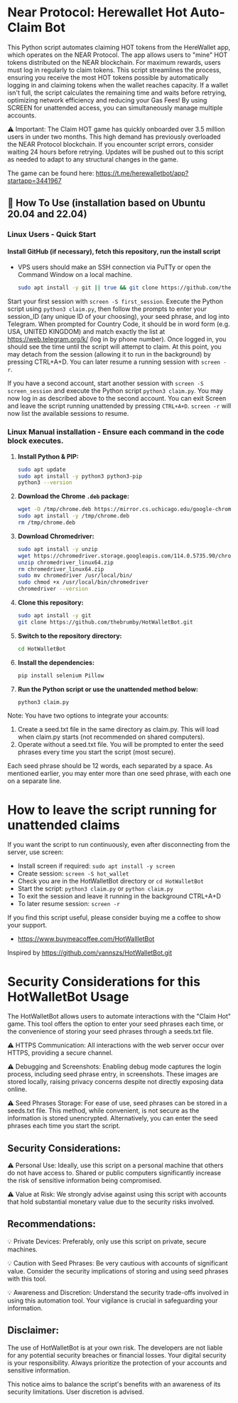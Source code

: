 # Near Protocol: Herewallet Hot Auto-Claim Bot

This Python script automates claiming HOT tokens from the HereWallet app, which operates on the NEAR Protocol. The app allows users to "mine" HOT tokens distributed on the NEAR blockchain. For maximum rewards, users must log in regularly to claim tokens. This script streamlines the process, ensuring you receive the most HOT tokens possible by automatically logging in and claiming tokens when the wallet reaches capacity. If a wallet isn't full, the script calculates the remaining time and waits before retrying, optimizing network efficiency and reducing your Gas Fees! By using SCREEN for unattended access, you can simultaneously manage multiple accounts.

⚠️ Important: The Claim HOT game has quickly onboarded over 3.5 million users in under two months. This high demand has previously overloaded the NEAR Protocol blockchain. If you encounter script errors, consider waiting 24 hours before retrying. Updates will be pushed out to this script as needed to adapt to any structural changes in the game.

The game can be found here: https://t.me/herewalletbot/app?startapp=3441967

## 🚀 How To Use (installation based on Ubuntu 20.04 and 22.04)

### Linux Users - Quick Start
#### Install GitHub (if necessary), fetch this repository, run the install script

- VPS users should make an SSH connection via PuTTy or open the Command Window on a local machine.

   ```bash
   sudo apt install -y git || true && git clone https://github.com/thebrumby/HotWalletBot.git && cd HotWalletBot && chmod +x install.sh && ./install.sh
   ```
Start your first session with ```screen -S first_session```. Execute the Python script using ```python3 claim.py```, then follow the prompts to enter your session_ID (any unique ID of your choosing), your seed phrase, and log into Telegram. When prompted for Country Code, it should be in word form (e.g. USA, UNITED KINGDOM) and match exactly the list at https://web.telegram.org/k/ (log in by phone number). Once logged in, you should see the time until the script will attempt to claim. At this point, you may detach from the session (allowing it to run in the background) by pressing CTRL+A+D. You can later resume a running session with ```screen -r```.

If you have a second account, start another session with ```screen -S screen_session``` and execute the Python script ```python3 claim.py```. You may now log in as described above to the second account. You can exit Screen and leave the script running unattended by pressing ```CTRL+A+D```. ```screen -r``` will now list the available sessions to resume.

### Linux Manual installation - Ensure each command in the code block executes. 

1. **Install Python & PIP:**

   ```bash
   sudo apt update
   sudo apt install -y python3 python3-pip
   python3 --version   
   ```
2. **Download the Chrome `.deb` package:**

   ```bash
   wget -O /tmp/chrome.deb https://mirror.cs.uchicago.edu/google-chrome/pool/main/g/google-chrome-stable/google-chrome-stable_114.0.5735.198-1_amd64.deb
   sudo apt install -y /tmp/chrome.deb
   rm /tmp/chrome.deb   
   ```
3. **Download Chromedriver:**

   ```bash
   sudo apt install -y unzip
   wget https://chromedriver.storage.googleapis.com/114.0.5735.90/chromedriver_linux64.zip
   unzip chromedriver_linux64.zip
   rm chromedriver_linux64.zip
   sudo mv chromedriver /usr/local/bin/
   sudo chmod +x /usr/local/bin/chromedriver
   chromedriver --version   
   ```
4. **Clone this repository:**

   ```bash
   sudo apt install -y git
   git clone https://github.com/thebrumby/HotWalletBot.git   
   ```
5. **Switch to the repository directory:**
   ```bash
   cd HotWalletBot   
   ```
6. **Install the dependencies:**
   ```bash
   pip install selenium Pillow   
   ```
7. **Run the Python script or use the unattended method below:**
   ```bash
   python3 claim.py   
   ```

Note: You have two options to integrate your accounts:
1) Create a seed.txt file in the same directory as claim.py. This will load when claim.py starts (not recommended on shared computers).
2) Operate without a seed.txt file. You will be prompted to enter the seed phrases every time you start the script (most secure).

Each seed phrase should be 12 words, each separated by a space.
As mentioned earlier, you may enter more than one seed phrase, with each one on a separate line.

# How to leave the script running for unattended claims

If you want the script to run continuously, even after disconnecting from the server, use screen:

- Install screen if required: ```sudo apt install -y screen```
- Create session: ```screen -S hot_wallet```
- Check you are in the HotWalletBot directory or ```cd HotWalletBot```
- Start the script: ```python3 claim.py``` or ```python claim.py```
- To exit the session and leave it running in the background CTRL+A+D
- To later resume session: ```screen -r```

If you find this script useful, please consider buying me a coffee to show your support.
- https://www.buymeacoffee.com/HotWallletBot

Inspired by https://github.com/vannszs/HotWalletBot.git

# Security Considerations for this HotWalletBot Usage

The HotWalletBot allows users to automate interactions with the "Claim Hot" game. This tool offers the option to enter your seed phrases each time, or the convenience of storing your seed phrases through a seeds.txt file. 

⚠️ HTTPS Communication: All interactions with the web server occur over HTTPS, providing a secure channel.

⚠️ Debugging and Screenshots: Enabling debug mode captures the login process, including seed phrase entry, in screenshots. These images are stored locally, raising privacy concerns despite not directly exposing data online.

⚠️ Seed Phrases Storage: For ease of use, seed phrases can be stored in a seeds.txt file. This method, while convenient, is not secure as the information is stored unencrypted. Alternatively, you can enter the seed phrases each time you start the script. 

## Security Considerations:

⚠️ Personal Use: Ideally, use this script on a personal machine that others do not have access to. Shared or public computers significantly increase the risk of sensitive information being compromised.

⚠️ Value at Risk: We strongly advise against using this script with accounts that hold substantial monetary value due to the security risks involved.

## Recommendations:

💡 Private Devices: Preferably, only use this script on private, secure machines.

💡 Caution with Seed Phrases: Be very cautious with accounts of significant value. Consider the security implications of storing and using seed phrases with this tool.

💡 Awareness and Discretion: Understand the security trade-offs involved in using this automation tool. Your vigilance is crucial in safeguarding your information.

## Disclaimer:
The use of HotWalletBot is at your own risk. The developers are not liable for any potential security breaches or financial losses. Your digital security is your responsibility. Always prioritize the protection of your accounts and sensitive information.

This notice aims to balance the script's benefits with an awareness of its security limitations. User discretion is advised.


